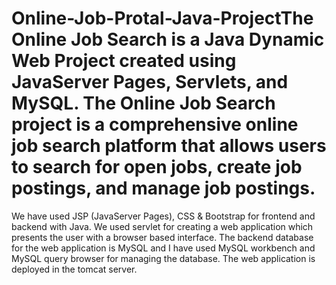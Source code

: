 # Online-Job-Protal-Java-ProjectThe Online Job Search is a Java Dynamic Web Project created using JavaServer Pages, Servlets, and MySQL. The Online Job Search project is a comprehensive online job search platform that allows users to search for open jobs, create job postings, and manage job postings.

We have used JSP (JavaServer Pages), CSS & Bootstrap for frontend and backend with Java.
We used servlet for creating a web application which presents the user with a browser based interface.
The backend database for the web application is MySQL and I have used MySQL workbench and MySQL query browser for managing the database.
The web application is deployed in the tomcat server.
